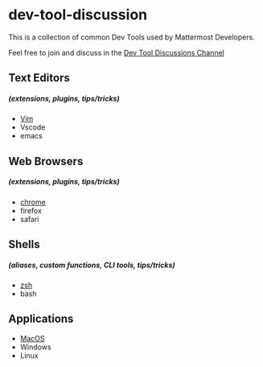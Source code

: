 
# dev-tool-discussion

This is a collection of common Dev Tools used by Mattermost Developers.  

Feel free to join and discuss in the [Dev Tool Discussions Channel](https://community.mattermost.com/core/channels/dev-tool-discussions)

## Text Editors
##### (extensions, plugins, tips/tricks)

- [Vim](Vim.md)
- Vscode
- emacs

## Web Browsers
##### (extensions, plugins, tips/tricks)

- [chrome](chrome.md)
- firefox
- safari

## Shells
##### (aliases, custom functions, CLI tools, tips/tricks)

- [zsh](zsh.md)
- bash

## Applications

- [MacOS](MacOS.md)
- Windows
- Linux
